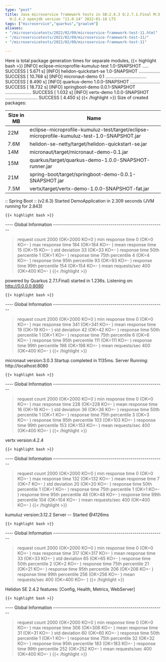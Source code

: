 ```yaml
---
type: "post"
title: Java microservice framework tests in SB:2.6.3 Q:2.7.1.Final M:3.3.1 V:4.2.4
  H:2.4.2 openjdk version "11.0.14" 2022-01-18 LTS
tags: ["microservice","quarkus","graalvm"]
aliases:
- "/microservicetests/2022/02/09/microservice-framework-test-11.html"
- "/microservicetests/2022/02/09/microservice-framework-test-11/"
- "/microservicetests/2022/02/09/microservice-framework-test-11"

---
```

 
Here is total package generation times for separate modules,
{{< highlight bash >}}
[INFO] eclipse-microprofile-kumuluz-test 1.0-SNAPSHOT ..... SUCCESS [  5.671 s]
[INFO] helidon-quickstart-se 1.0-SNAPSHOT ................. SUCCESS [ 10.768 s]
[INFO] micronaut-demo 0.1 ................................. SUCCESS [  8.490 s]
[INFO] quarkus-demo 1.0.0-SNAPSHOT ........................ SUCCESS [ 18.732 s]
[INFO] springboot-demo 0.0.1-SNAPSHOT ..................... SUCCESS [  1.032 s]
[INFO] vertx-demo 1.0.0-SNAPSHOT .......................... SUCCESS [  4.450 s]
{{< /highlight >}}
Size of created packages:

| Size in MB |  Name |
|------------|-------|
| 22M | eclipse-microprofile-kumuluz-test/target/eclipse-microprofile-kumuluz-test-1.0-SNAPSHOT.jar |
| 7.6M | helidon-se-netty/target/helidon-quickstart-se.jar |
| 14M | micronaut/target/micronaut-demo-0.1.jar |
| 15M | quarkus/target/quarkus-demo-1.0.0-SNAPSHOT-runner.jar |
| 21M | spring-boot/target/springboot-demo-0.0.1-SNAPSHOT.jar |
| 7.5M | vertx/target/vertx-demo-1.0.0-SNAPSHOT-fat.jar |


:: Spring Boot :: (v2.6.3) Started DemoApplication in 2.309 seconds (JVM running for 2.843)

    {{< highlight bash >}}
---- Global Information --------------------------------------------------------
> request count                                       2000 (OK=2000   KO=0     )
> min response time                                      0 (OK=0      KO=-     )
> max response time                                    184 (OK=184    KO=-     )
> mean response time                                    15 (OK=15     KO=-     )
> std deviation                                         33 (OK=33     KO=-     )
> response time 50th percentile                          1 (OK=1      KO=-     )
> response time 75th percentile                          4 (OK=4      KO=-     )
> response time 95th percentile                         93 (OK=93     KO=-     )
> response time 99th percentile                        154 (OK=154    KO=-     )
> mean requests/sec                                    400 (OK=400    KO=-     )
{{< /highlight >}}

powered by Quarkus 2.7.1.Final) started in 1.236s. Listening on: http://0.0.0.0:8080

    {{< highlight bash >}}
---- Global Information --------------------------------------------------------
> request count                                       2000 (OK=2000   KO=0     )
> min response time                                      0 (OK=0      KO=-     )
> max response time                                    341 (OK=341    KO=-     )
> mean response time                                    19 (OK=19     KO=-     )
> std deviation                                         42 (OK=42     KO=-     )
> response time 50th percentile                          1 (OK=1      KO=-     )
> response time 75th percentile                          6 (OK=6      KO=-     )
> response time 95th percentile                        111 (OK=111    KO=-     )
> response time 99th percentile                        198 (OK=198    KO=-     )
> mean requests/sec                                    400 (OK=400    KO=-     )
{{< /highlight >}}

micronaut version:3.0.3 Startup completed in 1135ms. Server Running: http://localhost:8080

    {{< highlight bash >}}
---- Global Information --------------------------------------------------------
> request count                                       2000 (OK=2000   KO=0     )
> min response time                                      0 (OK=0      KO=-     )
> max response time                                    228 (OK=228    KO=-     )
> mean response time                                    16 (OK=16     KO=-     )
> std deviation                                         36 (OK=36     KO=-     )
> response time 50th percentile                          1 (OK=1      KO=-     )
> response time 75th percentile                          3 (OK=3      KO=-     )
> response time 95th percentile                        103 (OK=103    KO=-     )
> response time 99th percentile                        153 (OK=153    KO=-     )
> mean requests/sec                                    400 (OK=400    KO=-     )
{{< /highlight >}}

vertx version:4.2.4

    {{< highlight bash >}}
---- Global Information --------------------------------------------------------
> request count                                       2000 (OK=2000   KO=0     )
> min response time                                      0 (OK=0      KO=-     )
> max response time                                    132 (OK=132    KO=-     )
> mean response time                                     7 (OK=7      KO=-     )
> std deviation                                         20 (OK=20     KO=-     )
> response time 50th percentile                          1 (OK=1      KO=-     )
> response time 75th percentile                          1 (OK=1      KO=-     )
> response time 95th percentile                         48 (OK=48     KO=-     )
> response time 99th percentile                        104 (OK=104    KO=-     )
> mean requests/sec                                    400 (OK=400    KO=-     )
{{< /highlight >}}

kumuluz version:3.12.2 Server -- Started @4126ms

    {{< highlight bash >}}
---- Global Information --------------------------------------------------------
> request count                                       2000 (OK=2000   KO=0     )
> min response time                                      0 (OK=0      KO=-     )
> max response time                                    317 (OK=317    KO=-     )
> mean response time                                    33 (OK=33     KO=-     )
> std deviation                                         65 (OK=65     KO=-     )
> response time 50th percentile                          2 (OK=2      KO=-     )
> response time 75th percentile                         21 (OK=21     KO=-     )
> response time 95th percentile                        206 (OK=206    KO=-     )
> response time 99th percentile                        256 (OK=256    KO=-     )
> mean requests/sec                                    400 (OK=400    KO=-     )
{{< /highlight >}}

Helidon SE 2.4.2 features: [Config, Health, Metrics, WebServer]

    {{< highlight bash >}}
---- Global Information --------------------------------------------------------
> request count                                       2000 (OK=2000   KO=0     )
> min response time                                      0 (OK=0      KO=-     )
> max response time                                    306 (OK=306    KO=-     )
> mean response time                                    31 (OK=31     KO=-     )
> std deviation                                         60 (OK=60     KO=-     )
> response time 50th percentile                          1 (OK=1      KO=-     )
> response time 75th percentile                         32 (OK=32     KO=-     )
> response time 95th percentile                        183 (OK=183    KO=-     )
> response time 99th percentile                        252 (OK=252    KO=-     )
> mean requests/sec                                    400 (OK=400    KO=-     )
{{< /highlight >}}